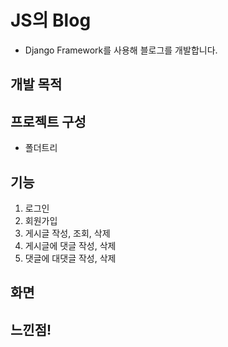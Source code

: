 # JS의 Blog

- Django Framework를 사용해 블로그를 개발합니다.


## 개발 목적

## 프로젝트 구성

- 폴더트리


## 기능
1. 로그인
2. 회원가입
3. 게시글 작성, 조회, 삭제
4. 게시글에 댓글 작성, 삭제
5. 댓글에 대댓글 작성, 삭제


## 화면


## 느낀점!

## 
